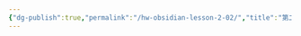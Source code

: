 ```yaml
---
{"dg-publish":true,"permalink":"/hw-obsidian-lesson-2-02/","title":"第二堂課作業-03","tags":["🪨自籌Obsidian工作坊","🎯學習歷程檔案"],"noteIcon":"3","updated":"2025-06-17T23:20:19.030+08:00"}
---
```


